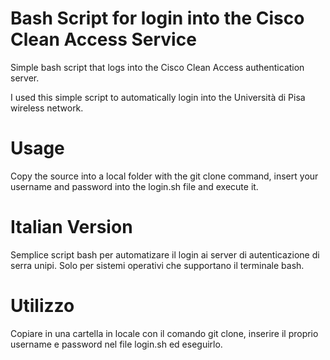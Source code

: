 # Bash Script for login into the Cisco Clean Access Service #
Simple bash script that logs into the Cisco Clean Access authentication server.

I used this simple script to automatically login into the Università di Pisa wireless network.

# Usage # 
Copy the source into a local folder with the git clone command, insert your username and password into the login.sh file and execute it. 

# Italian Version #
Semplice script bash per automatizare il login ai server di autenticazione di serra unipi.
Solo per sistemi operativi che supportano il terminale bash.

# Utilizzo #
Copiare in una cartella in locale con il comando git clone, inserire il proprio username e password nel file login.sh ed eseguirlo. 
